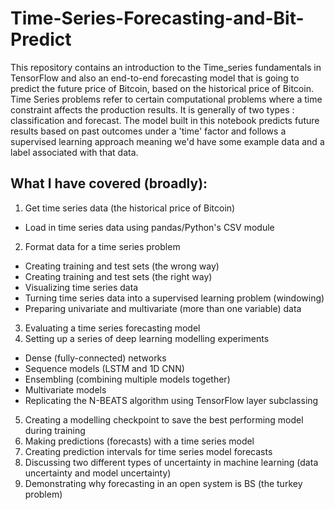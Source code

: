 # Time-Series-Forecasting-and-Bit-Predict
This repository contains an introduction to the Time_series fundamentals in TensorFlow and also an end-to-end forecasting model that is going to predict the future price of Bitcoin, based on the historical price of Bitcoin. Time Series problems refer to certain computational problems where a time constraint affects the production results. It is generally of two types : classification and forecast. The model built in this notebook predicts future results based on past outcomes under a 'time' factor and follows a supervised learning approach meaning we'd have some example data and a label associated with that data.

## What I have covered (broadly):

1. Get time series data (the historical price of Bitcoin)
  * Load in time series data using pandas/Python's CSV module
2. Format data for a time series problem
  * Creating training and test sets (the wrong way)
  * Creating training and test sets (the right way)
  * Visualizing time series data
  * Turning time series data into a supervised learning problem (windowing)
  * Preparing univariate and multivariate (more than one variable) data
3. Evaluating a time series forecasting model
4. Setting up a series of deep learning modelling experiments
  * Dense (fully-connected) networks
  * Sequence models (LSTM and 1D CNN)
  * Ensembling (combining multiple models together)
  * Multivariate models
  * Replicating the N-BEATS algorithm using TensorFlow layer subclassing
5. Creating a modelling checkpoint to save the best performing model during training
6. Making predictions (forecasts) with a time series model
7. Creating prediction intervals for time series model forecasts
8. Discussing two different types of uncertainty in machine learning (data uncertainty and model uncertainty)
9. Demonstrating why forecasting in an open system is BS (the turkey problem)


